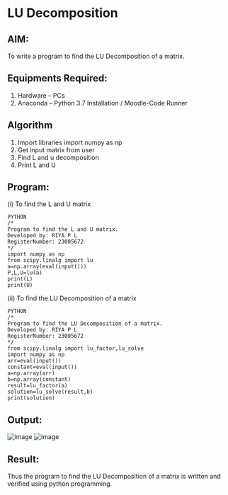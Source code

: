 # LU Decomposition 

## AIM:
To write a program to find the LU Decomposition of a matrix.

## Equipments Required:
1. Hardware – PCs
2. Anaconda – Python 3.7 Installation / Moodle-Code Runner

## Algorithm
1. Import libraries import numpy as np
2. Get input matrix from user
3. Find L and u decomposition
4. Print L and U

## Program:
(i) To find the L and U matrix
```
PYTHON
/*
Program to find the L and U matrix.
Developed by: RIYA P L
RegisterNumber: 23005672
*/
import numpy as np
from scipy.linalg import lu
a=np.array(eval(input()))
P,L,U=lu(a)
print(L)
print(U)
```
(ii) To find the LU Decomposition of a matrix
```
PYTHON
/*
Program to find the LU Decomposition of a matrix.
Developed by: RIYA P L
RegisterNumber: 23005672
*/
from scipy.linalg import lu_factor,lu_solve
import numpy as np
arr=eval(input())
constant=eval(input())
a=np.array(arr)
b=np.array(constant)
result=lu_factor(a)
solution=lu_solve(result,b)
print(solution)

```

## Output:
![image](https://github.com/thenmozhi05/LU-Decomposition/assets/140684207/a1ee6229-e0b0-4392-9ab6-0c30c51b9ba4)
![image](https://github.com/thenmozhi05/LU-Decomposition/assets/140684207/f9906795-d667-4d50-92b2-371716edab40)

## Result:
Thus the program to find the LU Decomposition of a matrix is written and verified using python programming.

